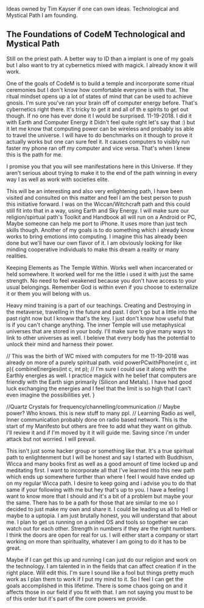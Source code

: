 Ideas owned by Tim Kayser if one can own ideas.
Technological and Mystical Path I am founding.

   The Foundations of CodeM
Technological and Mystical Path
--------------------------------

Still on the priest path.
A better way to ID than a implant is one of my goals but I also want 
to try at cybernetics mixed with magick. I already know it will work.

One of the goals of CodeM is to build a temple and incorporate some ritual ceremonies but I don't know
how comfortable everyone is with that. The ritual mindset opens up a lot of states of mind that can
be used to achieve gnosis. I'm sure you've ran your brain off of computer energy before. That's cybernetics right there. It's tricky to get it and all of th
e spirits to get out though. If no one has ever done it I would be surprised. 11-19-2018. I did it with Earth and Computer Energy it Didn't feel quite right let's say that :)
but it let me know that computing power can be wireless and probably iss able to travel the universe. I will have to do benchmarks on it though to prove it actually works but one
can sure feel it. It causes computers to visibly run faster my phone ran off my computer and vice versa. That's when I knew this is the path for me.
 
I promise you that you will see manifestations here in this Universe.
If they aren't serious about trying to make it to the end of the path winning in every way I 
as well as work with societies elite.

This will be an interesting and also very enlightening path, I have been visited and consulted on this matter and feel I am the best person to push this initiative 
forward. I was on the Wiccan/Witchcraft path and this could still fit into that in a way, using Earth and Sky Energy. I will make sure our religion/spirtual path's
Toolkit and Handbook all will run on a Android or PC, Maybe someone can help me port to iPhone. It uses more than just tech skills though.
Another of my goals is to do something which i already know works to bring emotions into computing. I imagine this has already been done but we'll have our own
flavor of it. I am obviously looking for like minding cooperative individuals to make this dream a reality or many realities.

Keeping Elements as The Temple Within. Works well when incarcerated or held somewhere. It worked well for me the little i used it with just the same strength. 
No need to feel weakened because you don't have access to your usual belongings. Remember God is within even if you choose to externalize it or them you will belong with us.

Heavy mind training is a part of our teachings. Creating and Destroying in the metaverse, travelling in the future and past. I don't go but a little into the past right now but I knoww that's the key. 
I just don't know how useful that is if you can't change anything.
The inner Temple will use metaphysical universes that are stored in your body. I'll make sure to give many ways to link to other universes as well. I beleive that every body has the potential to unlock their mind and harness their power.



// This was the birth of WC mixed with computers for me 11-19-2018 was already on more of a purely spiritual path.
void powerPCwithPhone(int c, int p){
	combineEnergies(int c, int p);
	// I'm sure I could use it along with the Earthly energies as well. I practice magick with he belief that computers are friendly with the Earth sign primarily (Silicon and Metals). I have had good luck exchanging the energies and I feel that the limit is so high that I can't even imagine the possibilities yet.
}

//Quartz Crystals for frequency/channelling/communication
// Maybe power? Who knows. this is new stuff to many ppl.
// Learning Radio as well, Inner communication probably done on radio based network.
This is the start of my Manifesto but others are free to add what they want on github. I'll review it and if I'm moved by it it will guide me.
Saving since i'm under attack but not worried. I will prevail.

This isn't just some hacker group or something like that. It's a true spiritual path to enlightenment but I will be honest and say I started with Buddhism, Wicca and many books first as well as a good amount of time locked up and meditating first. I want to incorporate all that I've learned into this new path which ends up somewhere further than where I feel I would have ended up on my regular Wicca path. I desire to keep going and i advise you to do that same if your following with me but hey that's up to you. I have a feeling  I want to know more that I should and it's a bit of a problem but maybe your the same. There has to be a path for those that are similar to me so I decided to just make my own and share it. I could be leading us all to Hell or maybe to a uptopia. I am just brutally honest, you will understand that about me. I plan to get us running on a united OS and tools so together we can watch out for each other. Strength in numbers if they are the right numbers. I think the doors are open for real for us. I will either start a company or start working on more than spirituality, whatever I am going to do it has to be great.

Maybe if I can get this up and running I can just do our religion and work on the technology. I am talented in in the fields that can affect creation if in the right place. Will edit this. I'm sure I sound like a fool but things pretty much work as I plan them to work if I put my mind to it. So I feel I can get the goals accomplished in this lifetime. There is some chaos going on and it affects those in our field if you fit with that. I am not saying you must to be of this order but it's part of the core powers we provide. 
